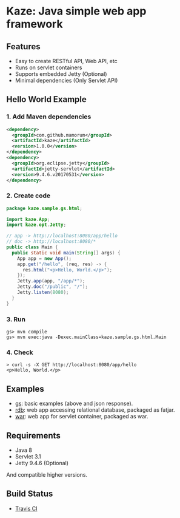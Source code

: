 # Kaze: Java simple web app framework
## Features
- Easy to create RESTful API, Web API, etc
- Runs on servlet containers
- Supports embedded Jetty (Optional)
- Minimal dependencies (Only Servlet API)


## Hello World Example
### 1. Add Maven dependencies
```xml
<dependency>
  <groupId>com.github.mamorum</groupId>
  <artifactId>kaze</artifactId>
  <version>1.0.0</version>
</dependency>
<dependency>
  <groupId>org.eclipse.jetty</groupId>
  <artifactId>jetty-servlet</artifactId>
  <version>9.4.6.v20170531</version>
</dependency>
```

### 2. Create code
```java
package kaze.sample.gs.html;

import kaze.App;
import kaze.opt.Jetty;

// app -> http://localhost:8080/app/hello
// doc -> http://localhost:8080/*
public class Main {
  public static void main(String[] args) {
    App app = new App();
    app.get("/hello", (req, res) -> {
      res.html("<p>Hello, World.</p>");
    });
    Jetty.app(app, "/app/*");
    Jetty.doc("/public", "/");
    Jetty.listen(8080);
  }
}
```

### 3. Run
```
gs> mvn compile
gs> mvn exec:java -Dexec.mainClass=kaze.sample.gs.html.Main
```

### 4. Check
```
> curl -s -X GET http://localhost:8080/app/hello
<p>Hello, World.</p>
```


## Examples
- [gs](https://github.com/mamorum/kaze-sample/tree/master/gs): basic examples (above and json response).
- [rdb](https://github.com/mamorum/kaze-sample/tree/master/rdb): web app accessing relational database, packaged as fatjar.
- [war](https://github.com/mamorum/kaze-sample/tree/master/war): web app for servlet container, packaged as war.


## Requirements
- Java 8
- Servlet 3.1
- Jetty 9.4.6 (Optional)

And compatible higher versions.


## Build Status
- [Travis CI](https://travis-ci.org/mamorum/kaze)
